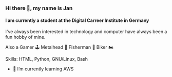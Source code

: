 ### Hi there 👋, my name is Jan
#### I am currently a student at the Digital Carreer Institute in Germany
I've always been interested in technology and computer have always been a fun hobby of mine.

Also a Gamer 🕹 Metalhead 🤘 Fisherman 🎣 Biker 🏍

Skills: HTML, Python, GNU/Linux, Bash

- 🌱 I’m currently learning AWS 




